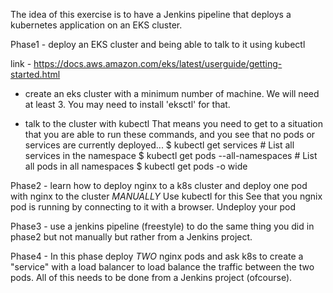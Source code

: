 

The idea of this exercise is to have a Jenkins pipeline that deploys a kubernetes application
on an EKS cluster.

Phase1 - deploy an EKS cluster and being able to talk to it using kubectl

link - https://docs.aws.amazon.com/eks/latest/userguide/getting-started.html

* create an eks cluster with a minimum number of machine.
	We will need at least 3.
	You may need to install 'eksctl' for that.

* talk to the cluster with kubectl
	That means you need to get to a situation that you are able to run these commands,
	and you see that no pods or services are currently deployed...
	$ kubectl get services                          # List all services in the namespace
	$ kubectl get pods --all-namespaces             # List all pods in all namespaces
	$ kubectl get pods -o wide             

Phase2 - learn how to deploy nginx to a k8s cluster and deploy one pod with nginx to the cluster
	*MANUALLY*
	Use kubectl for this
	See that you ngnix pod is running by connecting to it with a browser.
	Undeploy your pod

Phase3 - use a jenkins pipeline (freestyle) to do the same thing you did in phase2 but not manually
	but rather from a Jenkins project.

Phase4 - In this phase deploy *TWO* nginx pods and ask k8s to create a "service" with a load balancer
	to load balance the traffic between the two pods.
	All of this needs to be done from a Jenkins project (ofcourse).
